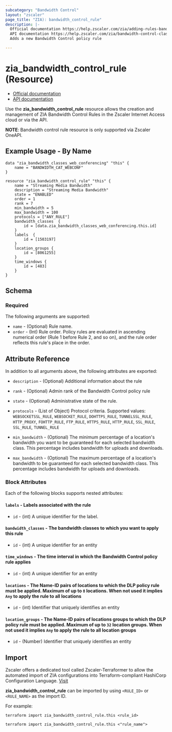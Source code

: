 ```yaml
---
subcategory: "Bandwidth Control"
layout: "zscaler"
page_title: "ZIA): bandwidth_control_rule"
description: |-
  Official documentation https://help.zscaler.com/zia/adding-rules-bandwidth-control-policy
  API documentation https://help.zscaler.com/zia/bandwidth-control-classes#/bandwidthControlRules-post
  Adds a new Bandwidth Control policy rule

---
```

# zia_bandwidth_control_rule (Resource)

* [Official documentation](https://help.zscaler.com/zia/adding-rules-bandwidth-control-policy)
* [API documentation](https://help.zscaler.com/zia/bandwidth-control-classes#/)

Use the **zia_bandwidth_control_rule** resource allows the creation and management of ZIA Bandwidth Control Rules in the Zscaler Internet Access cloud or via the API.

**NOTE**: Bandwidth control rule resource is only supported via Zscaler OneAPI.

## Example Usage - By Name

```hcl
data "zia_bandwidth_classes_web_conferencing" "this" {
    name = "BANDWIDTH_CAT_WEBCONF"
}

resource "zia_bandwidth_control_rule" "this" {
    name = "Streaming Media Bandwidth"
    description = "Streaming Media Bandwidth"
    state = "ENABLED"
    order = 1
    rank = 7
    min_bandwidth = 5
    max_bandwidth = 100
    protocols = ["ANY_RULE"]
    bandwidth_classes  {
        id = [data.zia_bandwidth_classes_web_conferencing.this.id]
    }
    labels  {
        id = [1503197]
    }
    location_groups {
        id = [8061255]
    }
    time_windows {
        id = [483]
    }
}
```

## Schema

### Required

The following arguments are supported:

* `name` - (Optional) Rule name.
* `order` - (Int) Rule order. Policy rules are evaluated in ascending numerical order (Rule 1 before Rule 2, and so on), and the rule order reflects this rule's place in the order.

## Attribute Reference

In addition to all arguments above, the following attributes are exported:

* `description` - (Optional) Additional information about the rule
* `rank` - (Optional) Admin rank of the Bandwidth Control policy rule
* `state` - (Optional) Administrative state of the rule.
* `protocols` - (List of Object) Protocol criteria. Supported values: `WEBSOCKETSSL_RULE`, `WEBSOCKET_RULE`, `DOHTTPS_RULE`, `TUNNELSSL_RULE`, `HTTP_PROXY`, `FOHTTP_RULE`, `FTP_RULE`, `HTTPS_RULE`, `HTTP_RULE`, `SSL_RULE`, `SSL_RULE`, `TUNNEL_RULE`

* `min_bandwidth` - (Optional) The minimum percentage of a location's bandwidth you want to be guaranteed for each selected bandwidth class. This percentage includes bandwidth for uploads and downloads.
* `max_bandwidth` - (Optional) The maximum percentage of a location's bandwidth to be guaranteed for each selected bandwidth class. This percentage includes bandwidth for uploads and downloads.

### Block Attributes

Each of the following blocks supports nested attributes:

#### `labels` - Labels associated with the rule

* `id` - (int) A unique identifier for the label.

#### `bandwidth_classes` - The bandwidth classes to which you want to apply this rule

* `id` - (int) A unique identifier for an entity

#### `time_windows` - The time interval in which the Bandwidth Control policy rule applies

* `id` - (int) A unique identifier for an entity

#### `locations` - The Name-ID pairs of locations to which the DLP policy rule must be applied. Maximum of up to `8` locations. When not used it implies `Any` to apply the rule to all locations

* `id` - (int) Identifier that uniquely identifies an entity

#### `location_groups` - The Name-ID pairs of locations groups to which the DLP policy rule must be applied. Maximum of up to `32` location groups. When not used it implies `Any` to apply the rule to all location groups

* `id` - (Number) Identifier that uniquely identifies an entity

## Import

Zscaler offers a dedicated tool called Zscaler-Terraformer to allow the automated import of ZIA configurations into Terraform-compliant HashiCorp Configuration Language.
[Visit](https://github.com/zscaler/zscaler-terraformer)

**zia_bandwidth_control_rule** can be imported by using `<RULE_ID>` or `<RULE_NAME>` as the import ID.

For example:

```shell
terraform import zia_bandwidth_control_rule.this <rule_id>
```

```shell
terraform import zia_bandwidth_control_rule.this <"rule_name">
```
